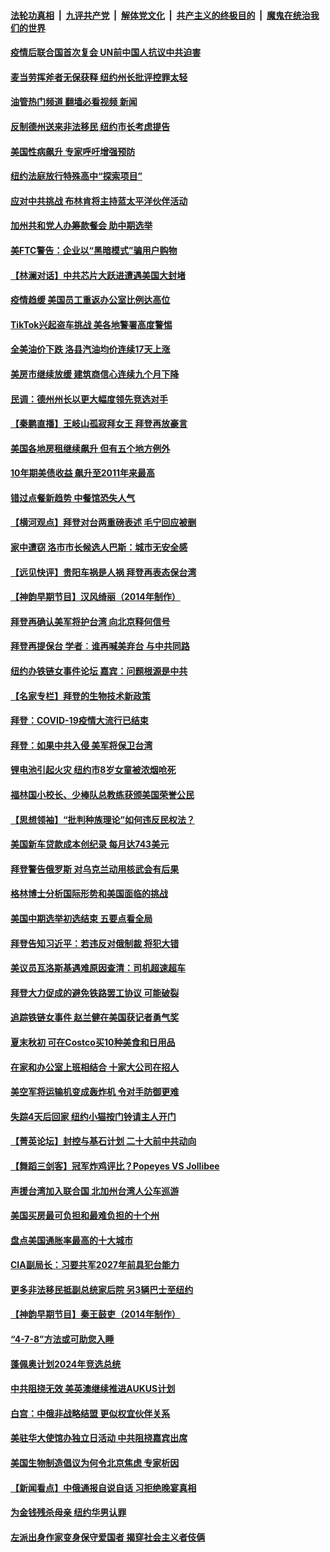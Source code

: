 ####  [法轮功真相](../../../../basic/blob/master/README.md?t=09201831) &nbsp;|&nbsp; [九评共产党](../../../../9ping.md/blob/master/README.md?t=09201831) &nbsp;|&nbsp; [解体党文化](../../../../jtdwh.md/blob/master/README.md?t=09201831)  &nbsp;|&nbsp; [共产主义的终极目的](../../../../gczydzjmd.md/blob/master/README.md?t=09201831) &nbsp;|&nbsp; [魔鬼在统治我们的世界](../../../../mgztzwmdsj.md/blob/master/README.md?t=09201831) 

#### [疫情后联合国首次复会 UN前中国人抗议中共迫害](../pages/nsc412/n13828704.md?t=09201831) 

#### [麦当劳挥斧者无保获释 纽约州长批评控罪太轻](../pages/nsc412/n13828676.md?t=09201831) 

#### [油管热门频道 翻墙必看视频 新闻](http://45.76.130.85:81/youtube.html?09201831)

#### [反制德州送来非法移民 纽约市长考虑提告](../pages/nsc412/n13828687.md?t=09201831) 

#### [美国性病飙升 专家呼吁增强预防](../pages/nsc412/n13828723.md?t=09201831) 

#### [纽约法庭放行特殊高中“探索项目”](../pages/nsc412/n13828678.md?t=09201831) 

#### [应对中共挑战 布林肯将主持蓝太平洋伙伴活动](../pages/nsc412/n13828634.md?t=09201831) 

#### [加州共和党人办筹款餐会 助中期选举](../pages/nsc412/n13828702.md?t=09201831) 

#### [美FTC警告：企业以“黑暗模式”骗用户购物](../pages/nsc412/n13828597.md?t=09201831) 

#### [【林澜对话】中共芯片大跃进遭遇美国大封堵](../pages/nsc412/n13828546.md?t=09201831) 

#### [疫情趋缓 美国员工重返办公室比例达高位](../pages/nsc412/n13828548.md?t=09201831) 

#### [TikTok兴起盗车挑战 美各地警署高度警惕](../pages/nsc412/n13828620.md?t=09201831) 

#### [全美油价下跌 洛县汽油均价连续17天上涨](../pages/nsc412/n13828585.md?t=09201831) 

#### [美房市继续放缓 建筑商信心连续九个月下降](../pages/nsc412/n13828456.md?t=09201831) 

#### [民调：德州州长以更大幅度领先竞选对手](../pages/nsc412/n13828494.md?t=09201831) 

#### [【秦鹏直播】王岐山孤寂拜女王 拜登再放豪言](../pages/nsc412/n13828536.md?t=09201831) 

#### [美国各地房租继续飙升 但有五个地方例外](../pages/nsc412/n13828487.md?t=09201831) 

#### [10年期美债收益 飙升至2011年来最高](../pages/nsc412/n13828540.md?t=09201831) 

#### [错过点餐新趋势 中餐馆恐失人气](../pages/nsc412/n13828552.md?t=09201831) 

#### [【横河观点】拜登对台两重磅表述 毛宁回应被删](../pages/nsc412/n13828519.md?t=09201831) 

#### [家中遭窃 洛市市长候选人巴斯：城市无安全感](../pages/nsc412/n13828535.md?t=09201831) 

#### [【远见快评】贵阳车祸是人祸 拜登再表态保台湾](../pages/nsc412/n13828514.md?t=09201831) 

#### [【神韵早期节目】汉风绮丽（2014年制作）](../pages/nsc412/n13828413.md?t=09201831) 

#### [拜登再确认美军将护台湾 向北京释何信号](../pages/nsc412/n13828440.md?t=09201831) 

#### [拜登再提保台 学者︰谁再喊美弃台 与中共同路](../pages/nsc412/n13828351.md?t=09201831) 

#### [纽约办铁链女事件论坛 嘉宾：问题根源是中共](../pages/nsc412/n13828029.md?t=09201831) 

#### [【名家专栏】拜登的生物技术新政策](../pages/nsc412/n13828316.md?t=09201831) 

#### [拜登：COVID-19疫情大流行已结束](../pages/nsc412/n13828206.md?t=09201831) 

#### [拜登：如果中共入侵 美军将保卫台湾](../pages/nsc412/n13827893.md?t=09201831) 

#### [锂电池引起火灾 纽约市8岁女童被浓烟呛死](../pages/nsc412/n13828027.md?t=09201831) 

#### [福林国小校长、少棒队总教练获颁美国荣誉公民](../pages/nsc412/n13828041.md?t=09201831) 

#### [【思想领袖】“批判种族理论”如何违反民权法？](../pages/nsc412/n13815606.md?t=09201831) 

#### [美国新车贷款成本创纪录 每月达743美元](../pages/nsc412/n13827951.md?t=09201831) 

#### [拜登警告俄罗斯 对乌克兰动用核武会有后果](../pages/nsc412/n13827856.md?t=09201831) 

#### [格林博士分析国际形势和美国面临的挑战](../pages/nsc412/n13827928.md?t=09201831) 

#### [美国中期选举初选结束 五要点看全局](../pages/nsc412/n13825174.md?t=09201831) 

#### [拜登告知习近平：若违反对俄制裁 将犯大错](../pages/nsc412/n13827789.md?t=09201831) 

#### [美议员瓦洛斯基遇难原因查清：司机超速超车](../pages/nsc412/n13827763.md?t=09201831) 

#### [拜登大力促成的避免铁路罢工协议 可能破裂](../pages/nsc412/n13827703.md?t=09201831) 

#### [追踪铁链女事件 赵兰健在美国获记者勇气奖](../pages/nsc412/n13827296.md?t=09201831) 

#### [夏末秋初 可在Costco买10种美食和日用品](../pages/nsc412/n13822910.md?t=09201831) 

#### [在家和办公室上班相结合 十家大公司在招人](../pages/nsc412/n13826252.md?t=09201831) 

#### [美空军将运输机变成轰炸机 令对手防御更难](../pages/nsc412/n13825363.md?t=09201831) 

#### [失踪4天后回家 纽约小猫按门铃请主人开门](../pages/nsc412/n13827418.md?t=09201831) 

#### [【菁英论坛】封控与基石计划 二十大前中共动向](../pages/nsc412/n13827390.md?t=09201831) 

#### [【舞蹈三剑客】冠军炸鸡评比？Popeyes VS Jollibee](../pages/nsc412/n13827359.md?t=09201831) 

#### [声援台湾加入联合国 北加州台湾人公车巡游](../pages/nsc412/n13827400.md?t=09201831) 

#### [美国买房最可负担和最难负担的十个州](../pages/nsc412/n13826858.md?t=09201831) 

#### [盘点美国通胀率最高的十大城市](../pages/nsc412/n13827386.md?t=09201831) 

#### [CIA副局长：习要共军2027年前具犯台能力](../pages/nsc412/n13827352.md?t=09201831) 

#### [更多非法移民抵副总统家后院 另3辆巴士至纽约](../pages/nsc412/n13827353.md?t=09201831) 

#### [【神韵早期节目】秦王鼓吏（2014年制作）](../pages/nsc412/n13827354.md?t=09201831) 

#### [“4-7-8”方法或可助您入睡](../pages/nsc412/n13827345.md?t=09201831) 

#### [蓬佩奥计划2024年竞选总统](../pages/nsc412/n13827257.md?t=09201831) 

#### [中共阻挠无效 美英澳继续推进AUKUS计划](../pages/nsc412/n13827163.md?t=09201831) 

#### [白宫：中俄非战略结盟 更似权宜伙伴关系](../pages/nsc412/n13827239.md?t=09201831) 

#### [美驻华大使馆办独立日活动 中共阻挠嘉宾出席](../pages/nsc412/n13827240.md?t=09201831) 

#### [美国生物制造倡议为何令北京焦虑 专家析因](../pages/nsc412/n13827066.md?t=09201831) 

#### [【新闻看点】中俄通报自说自话 习拒绝晚宴真相](../pages/nsc412/n13826878.md?t=09201831) 

#### [为金钱残杀母亲 纽约华男认罪](../pages/nsc412/n13827031.md?t=09201831) 

#### [左派出身作家变身保守爱国者 揭穿社会主义者伎俩](../pages/nsc412/n13826961.md?t=09201831) 

<img src='http://gfw-breaker.win/goodnews/indexes/nsc412.md' width='0px' height='0px'/>
